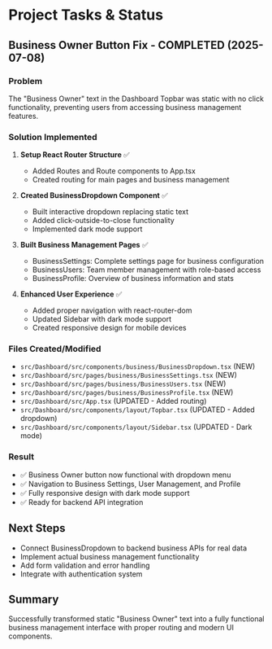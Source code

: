 # Project Tasks & Status

## Business Owner Button Fix - COMPLETED (2025-07-08)

### Problem
The "Business Owner" text in the Dashboard Topbar was static with no click functionality, preventing users from accessing business management features.

### Solution Implemented
1. **Setup React Router Structure** ✅
   - Added Routes and Route components to App.tsx
   - Created routing for main pages and business management

2. **Created BusinessDropdown Component** ✅
   - Built interactive dropdown replacing static text
   - Added click-outside-to-close functionality
   - Implemented dark mode support

3. **Built Business Management Pages** ✅
   - BusinessSettings: Complete settings page for business configuration
   - BusinessUsers: Team member management with role-based access
   - BusinessProfile: Overview of business information and stats

4. **Enhanced User Experience** ✅
   - Added proper navigation with react-router-dom
   - Updated Sidebar with dark mode support
   - Created responsive design for mobile devices

### Files Created/Modified
- `src/Dashboard/src/components/business/BusinessDropdown.tsx` (NEW)
- `src/Dashboard/src/pages/business/BusinessSettings.tsx` (NEW)
- `src/Dashboard/src/pages/business/BusinessUsers.tsx` (NEW)
- `src/Dashboard/src/pages/business/BusinessProfile.tsx` (NEW)
- `src/Dashboard/src/App.tsx` (UPDATED - Added routing)
- `src/Dashboard/src/components/layout/Topbar.tsx` (UPDATED - Added dropdown)
- `src/Dashboard/src/components/layout/Sidebar.tsx` (UPDATED - Dark mode)

### Result
- ✅ Business Owner button now functional with dropdown menu
- ✅ Navigation to Business Settings, User Management, and Profile
- ✅ Fully responsive design with dark mode support
- ✅ Ready for backend API integration

## Next Steps
- Connect BusinessDropdown to backend business APIs for real data
- Implement actual business management functionality
- Add form validation and error handling
- Integrate with authentication system

## Summary
Successfully transformed static "Business Owner" text into a fully functional business management interface with proper routing and modern UI components.